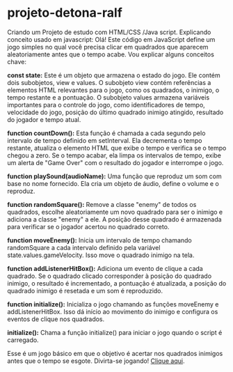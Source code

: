 # projeto-detona-ralf
Criando um Projeto de estudo com HTML/CSS /Java script.
Explicando conceito usado em javascript:
Olá! Este código em JavaScript define um jogo simples no qual você precisa clicar em quadrados que aparecem aleatoriamente antes que o tempo acabe. Vou explicar alguns conceitos chave:

**const state:** Este é um objeto que armazena o estado do jogo. Ele contém dois subobjetos, view e values. O subobjeto view contém referências a elementos HTML relevantes para o jogo, como os quadrados, o inimigo, o tempo restante e a pontuação. O subobjeto values armazena variáveis importantes para o controle do jogo, como identificadores de tempo, velocidade do jogo, posição do último quadrado inimigo atingido, resultado do jogador e tempo atual.

**function countDown():** Esta função é chamada a cada segundo pelo intervalo de tempo definido em setInterval. Ela decrementa o tempo restante, atualiza o elemento HTML que exibe o tempo e verifica se o tempo chegou a zero. Se o tempo acabar, ela limpa os intervalos de tempo, exibe um alerta de "Game Over" com o resultado do jogador e interrompe o jogo.

**function playSound(audioName):** Uma função que reproduz um som com base no nome fornecido. Ela cria um objeto de áudio, define o volume e o reproduz.

**function randomSquare():** Remove a classe "enemy" de todos os quadrados, escolhe aleatoriamente um novo quadrado para ser o inimigo e adiciona a classe "enemy" a ele. A posição desse quadrado é armazenada para verificar se o jogador acertou no quadrado correto.

**function moveEnemy():** Inicia um intervalo de tempo chamando randomSquare a cada intervalo definido pela variável state.values.gameVelocity. Isso move o quadrado inimigo na tela.

**function addListenerHitBox():** Adiciona um evento de clique a cada quadrado. Se o quadrado clicado corresponder à posição do quadrado inimigo, o resultado é incrementado, a pontuação é atualizada, a posição do quadrado inimigo é resetada e um som é reproduzido.

**function initialize():** Inicializa o jogo chamando as funções moveEnemy e addListenerHitBox. Isso dá início ao movimento do inimigo e configura os eventos de clique nos quadrados.

**initialize():** Chama a função initialize() para iniciar o jogo quando o script é carregado.

Esse é um jogo básico em que o objetivo é acertar nos quadrados inimigos antes que o tempo se esgote. Divirta-se jogando!
[Clique aqui]( https://danielcauldron.github.io/projeto-detona-ralf/).

